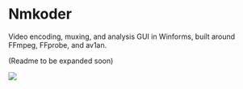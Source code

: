 # Nmkoder
Video encoding, muxing, and analysis GUI in Winforms, built around FFmpeg, FFprobe, and av1an.

(Readme to be expanded soon)

![](https://i.imgur.com/c8XtSlG.png)


